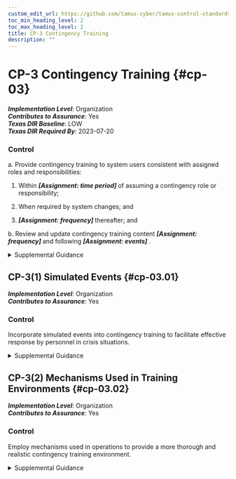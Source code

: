 ```yaml
---
custom_edit_url: https://github.com/tamus-cyber/tamus-control-standards/tree/main/content/tamus.edu/TAMUS_profile.yaml
toc_min_heading_level: 2
toc_max_heading_level: 2
title: CP-3 Contingency Training
description: ""
---
```


# CP-3 Contingency Training {#cp-03}

_**Implementation Level**_: Organization\
_**Contributes to Assurance**_: Yes\
_**Texas DIR Baseline**_: LOW\
_**Texas DIR Required By**_: 2023-07-20

### Control



a. Provide contingency training to system users consistent with assigned roles and responsibilities:

1. Within <strong title="cp-03_odp.01"> <em>[Assignment: time period]</em> </strong> of assuming a contingency role or responsibility;

2. When required by system changes; and

3. <strong title="cp-03_odp.02"> <em>[Assignment: frequency]</em> </strong> thereafter; and

b. Review and update contingency training content <strong title="cp-03_odp.03"> <em>[Assignment: frequency]</em> </strong> and following <strong title="cp-03_odp.04"> <em>[Assignment: events]</em> </strong>.


<details><summary>Supplemental Guidance</summary>Contingency training provided by organizations is linked to the assigned roles and responsibilities of organizational personnel to ensure that the appropriate content and level of detail is included in such training. For example, some individuals may only need to know when and where to report for duty during contingency operations and if normal duties are affected; system administrators may require additional training on how to establish systems at alternate processing and storage sites; and organizational officials may receive more specific training on how to conduct mission-essential functions in designated off-site locations and how to establish communications with other governmental entities for purposes of coordination on contingency-related activities. Training for contingency roles or responsibilities reflects the specific continuity requirements in the contingency plan. Events that may precipitate an update to contingency training content include, but are not limited to, contingency plan testing or an actual contingency (lessons learned), assessment or audit findings, security incidents or breaches, or changes in laws, executive orders, directives, regulations, policies, standards, and guidelines. At the discretion of the organization, participation in a contingency plan test or exercise, including lessons learned sessions subsequent to the test or exercise, may satisfy contingency plan training requirements.</details>


## CP-3(1) Simulated Events {#cp-03.01}

_**Implementation Level**_: Organization\
_**Contributes to Assurance**_: Yes

### Control

Incorporate simulated events into contingency training to facilitate effective response by personnel in crisis situations.


<details><summary>Supplemental Guidance</summary>The use of simulated events creates an environment for personnel to experience actual threat events, including cyber-attacks that disable websites, ransomware attacks that encrypt organizational data on servers, hurricanes that damage or destroy organizational facilities, or hardware or software failures.</details>


## CP-3(2) Mechanisms Used in Training Environments {#cp-03.02}

_**Implementation Level**_: Organization\
_**Contributes to Assurance**_: Yes

### Control

Employ mechanisms used in operations to provide a more thorough and realistic contingency training environment.


<details><summary>Supplemental Guidance</summary>Operational mechanisms refer to processes that have been established to accomplish an organizational goal or a system that supports a particular organizational mission or business objective. Actual mission and business processes, systems, and/or facilities may be used to generate simulated events and enhance the realism of simulated events during contingency training.</details>
